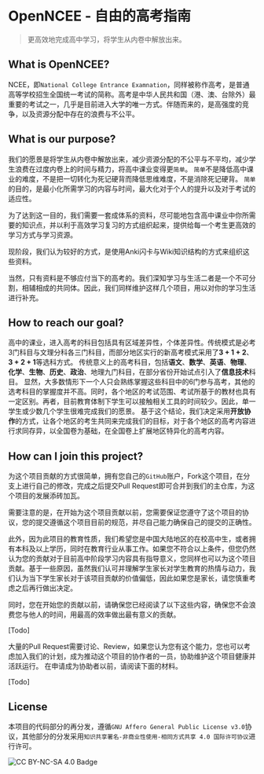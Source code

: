 # OpenNCEE - 自由的高考指南

> 更高效地完成高中学习，将学生从内卷中解放出来。

## What is OpenNCEE?

NCEE，即```National College Entrance Examnation```，同样被称作高考，是普通高等学校招生全国统一考试的简称。高考是中华人民共和国（港、澳、台除外）最重要的考试之一，几乎是目前进入大学的唯一方式。伴随而来的，是高强度的竞争，以及资源分配中存在的浪费与不公平。

## What is our purpose?

我们的愿景是将学生从内卷中解放出来，减少资源分配的不公平与不平均，减少学生浪费在过度内卷上的时间与精力，将高中课业变得更```简单```。
```简单```不是降低高中课业的难度，不是把一切转化为死记硬背而降低思维难度，不是消除死记硬背。
```简单```的目的，是最小化所需学习的内容与时间，最大化对于个人的提升以及对于考试的适应性。

为了达到这一目的，我们需要一套成体系的资料，尽可能地包含高中课业中你所需要的知识点，并以利于高效学习复习的方式组织起来，提供给每一个考生更高效的学习方式与学习资源。

现阶段，我们认为较好的方式，是使用Anki闪卡与Wiki知识结构的方式来组织这些资料。

当然，只有资料是不够应付当下的高考的。我们深知学习与生活二者是一个不可分割，相辅相成的共同体。因此，我们同样维护这样几个项目，用以对你的学习生活进行补充。

## How to reach our goal?

高中的课业，进入高考的科目包括具有区域差异性，个体差异性。传统模式是必考3门科目与文理分科各三门科目，而部分地区实行的新高考模式采用了**3 + 1 + 2**、**3 + 2 + 1**等选科方式。
传统意义上的高考科目，包括**语文**、**数学**、**英语**、**物理**、**化学**、**生物**、**历史**、**政治**、地理九门科目，在部分省份开始试点引入了**信息技术**科目。
显然，大多数情形下一个人只会熟练掌握这些科目中的6门参与高考，其他的选考科目的掌握度并不高。同时，各个地区的考试范围、考试所基于的教材也具有一定区别。再者，目前教育体制下学生可以接触相关工具的时间较少。因此，单一学生或少数几个学生很难完成我们的愿景。
基于这个结论，我们决定采用**开放协作**的方式，让各个地区的考生共同来完成我们的目标，对于各个地区的高考内容进行求同存异，以全国卷为基础，在全国卷上扩展地区特异化的高考内容。

## How can I join this project?

为这个项目贡献的方式很简单，拥有您自己的```GitHub```账户，Fork这个项目，在分支上进行自己的修改，完成之后提交Pull Request即可合并到我们的主仓库，为这个项目的发展添砖加瓦。

需要注意的是，在开始为这个项目贡献以前，您需要保证您遵守了这个项目的协议，您的提交遵循这个项目目前的规范，并尽自己能力确保自己的提交的正确性。

此外，因为此项目的教育性质，我们希望您是中国大陆地区的在校高中生，或者拥有本科及以上学历，同时在教育行业从事工作。如果您不符合以上条件，但您仍然认为您的贡献对于目前高中阶段学习内容具有指导意义，您同样也可以为这个项目贡献。基于一些原因，虽然我们认可并理解学生家长对学生教育的热情与动力，我们认为当下学生家长对于该项目贡献的价值偏低，因此如果您是家长，请您慎重考虑之后再行做出决定。

同时，您在开始您的贡献以前，请确保您已经阅读了以下这些内容，确保您不会浪费您与他人的时间，用最高的效率做出最有意义的贡献。

\[Todo\]

大量的Pull Request需要讨论、Review，如果您认为您有这个能力，您也可以考虑加入我们的计划，成为推动这个项目的协作者的一员，协助维护这个项目健康并活跃运行。
在申请成为协助者以前，请阅读下面的材料。

\[Todo\]

## License

本项目的代码部分的再分发，遵循```GNU Affero General Public License v3.0```协议，其他部分的分发采用```知识共享署名-非商业性使用-相同方式共享 4.0 国际许可协议```进行许可。

![CC BY-NC-SA 4.0 Badge](https://i.creativecommons.org/l/by-nc-sa/4.0/88x31.png)

